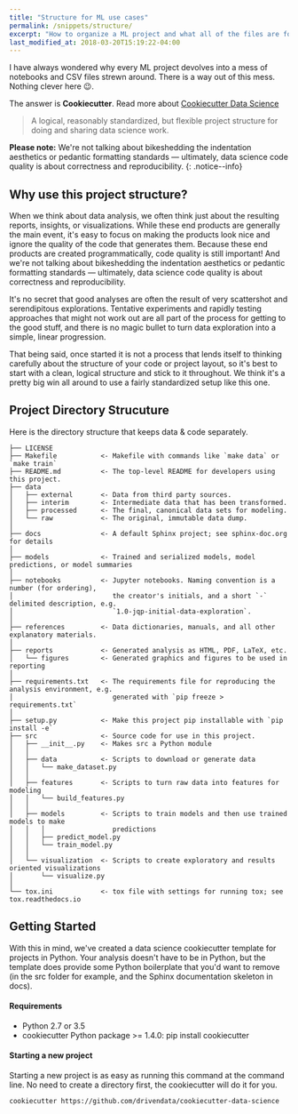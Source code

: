 ```yaml
---
title: "Structure for ML use cases"
permalink: /snippets/structure/
excerpt: "How to organize a ML project and what all of the files are for."
last_modified_at: 2018-03-20T15:19:22-04:00
---
```


I have always wondered why every ML project devolves into a mess of notebooks and CSV files strewn around. There is a way out of this mess. Nothing clever here :wink:. 

The answer is **Cookiecutter**. Read more about [Cookiecutter Data Science](https://drivendata.github.io/cookiecutter-data-science/)

>A logical, reasonably standardized, but flexible project structure for doing and sharing data science work.

**Please note:** We're not talking about bikeshedding the indentation aesthetics or pedantic formatting standards — ultimately, data science code quality is about correctness and reproducibility.
{: .notice--info}

## Why use this project structure? 

When we think about data analysis, we often think just about the resulting reports, insights, or visualizations. While these end products are generally the main event, it's easy to focus on making the products look nice and ignore the quality of the code that generates them. Because these end products are created programmatically, code quality is still important! And we're not talking about bikeshedding the indentation aesthetics or pedantic formatting standards — ultimately, data science code quality is about correctness and reproducibility.

It's no secret that good analyses are often the result of very scattershot and serendipitous explorations. Tentative experiments and rapidly testing approaches that might not work out are all part of the process for getting to the good stuff, and there is no magic bullet to turn data exploration into a simple, linear progression.

That being said, once started it is not a process that lends itself to thinking carefully about the structure of your code or project layout, so it's best to start with a clean, logical structure and stick to it throughout. We think it's a pretty big win all around to use a fairly standardized setup like this one.

## Project Directory Strucuture

Here is the directory structure that keeps data & code separately.

```nohighlight
├── LICENSE
├── Makefile           <- Makefile with commands like `make data` or `make train`
├── README.md          <- The top-level README for developers using this project.
├── data
│   ├── external       <- Data from third party sources.
│   ├── interim        <- Intermediate data that has been transformed.
│   ├── processed      <- The final, canonical data sets for modeling.
│   └── raw            <- The original, immutable data dump.
│
├── docs               <- A default Sphinx project; see sphinx-doc.org for details
│
├── models             <- Trained and serialized models, model predictions, or model summaries
│
├── notebooks          <- Jupyter notebooks. Naming convention is a number (for ordering),
│                         the creator's initials, and a short `-` delimited description, e.g.
│                         `1.0-jqp-initial-data-exploration`.
│
├── references         <- Data dictionaries, manuals, and all other explanatory materials.
│
├── reports            <- Generated analysis as HTML, PDF, LaTeX, etc.
│   └── figures        <- Generated graphics and figures to be used in reporting
│
├── requirements.txt   <- The requirements file for reproducing the analysis environment, e.g.
│                         generated with `pip freeze > requirements.txt`
│
├── setup.py           <- Make this project pip installable with `pip install -e`
├── src                <- Source code for use in this project.
│   ├── __init__.py    <- Makes src a Python module
│   │
│   ├── data           <- Scripts to download or generate data
│   │   └── make_dataset.py
│   │
│   ├── features       <- Scripts to turn raw data into features for modeling
│   │   └── build_features.py
│   │
│   ├── models         <- Scripts to train models and then use trained models to make
│   │   │                 predictions
│   │   ├── predict_model.py
│   │   └── train_model.py
│   │
│   └── visualization  <- Scripts to create exploratory and results oriented visualizations
│       └── visualize.py
│
└── tox.ini            <- tox file with settings for running tox; see tox.readthedocs.io
```

## Getting Started

With this in mind, we've created a data science cookiecutter template for projects in Python. Your analysis doesn't have to be in Python, but the template does provide some Python boilerplate that you'd want to remove (in the src folder for example, and the Sphinx documentation skeleton in docs).

#### Requirements

* Python 2.7 or 3.5
* cookiecutter Python package >= 1.4.0: pip install cookiecutter

#### Starting a new project

Starting a new project is as easy as running this command at the command line. No need to create a directory first, the cookiecutter will do it for you.

```bash
cookiecutter https://github.com/drivendata/cookiecutter-data-science
```
